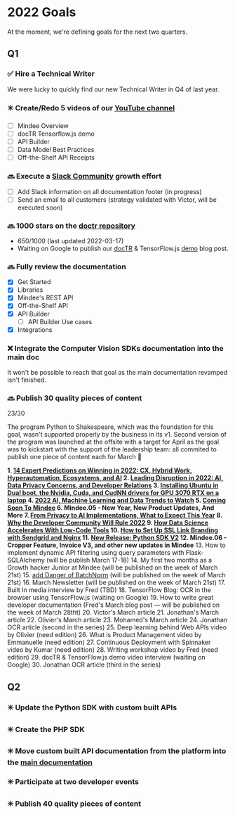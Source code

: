 # 2022 Goals

At the moment, we're defining goals for the next two quarters.

## Q1

### ✅ Hire a Technical Writer
We were lucky to quickly find our new Technical Writer in Q4 of last year.

### ✳️ Create/Redo 5 videos of our [YouTube channel](https://www.youtube.com/channel/UCXcb0H4P81RqvvvFfWdszoA)

- [ ] Mindee Overview
- [ ] docTR Tensorflow.js demo
- [ ] API Builder
- [ ] Data Model Best Practices
- [ ] Off-the-Shelf API Receipts

### 🔜 Execute a [Slack Community](https://join.slack.com/t/mindee-community/shared_invite/zt-uzgmljfl-MotFVfH~IdEZxjp~0zldww) growth effort

- [ ] Add Slack information on all documentation footer (in progress)
- [ ] Send an email to all customers (strategy validated with Victor, will be executed soon)

### 🔜 1000 stars on the [doctr repository](https://github.com/mindee/doctr)

- 650/1000 (last updated 2022-03-17)
- Waiting on Google to publish our [docTR](https://github.com/mindee/doctr) & TensorFlow.js [demo](https://demo-doctr-tensorflowjs.mindee.com/) blog post.

### 🔜 Fully review the documentation

- [X] Get Started
- [X] Libraries
- [X] Mindee's REST API
- [X] Off-the-Shelf API
- [X] API Builder
    - [ ] API Builder Use cases
- [X] Integrations

### ❌ Integrate the Computer Vision SDKs documentation into the main doc

It won't be possible to reach that goal as the main documentation revamped isn't finished.

### 🔜 Publish 30 quality pieces of content

23/30

The program Python to Shakespeare, which was the foundation for this goal, wasn't supported properly by the business in its v1. Second version of the program was launched at the offsite with a target for April as the goal was to kickstart with the support of the leadership team: all commited to publish one piece of content each for March 🎉

**1. [14 Expert Predictions on Winning in 2022: CX, Hybrid Work, Hyperautomation, Ecosystems, and AI](https://blogs.starcio.com/2022/01/2022-predictions-cx-hyperautomation-ai.html)
2. [Leading Disruption in 2022: AI, Data Privacy Concerns, and Developer Relations](https://www.dataversity.net/leading-disruption-in-2022-ai-data-privacy-concerns-and-developer-relations/)
3. [Installing Ubuntu in Dual boot, the Nvidia, Cuda, and CudNN drivers for GPU 3070 RTX on a laptop](https://blog.mindee.com/installing-ubuntu-in-dual-boot-the-nvidia-cuda-and-cudnn-drivers-for-gpu-3070-rtx-on-a-laptop/)
4. [2022 AI, Machine Learning and Data Trends to Watch](https://www.itprotoday.com/data-analytics-and-data-management/2022-ai-machine-learning-and-data-trends-watch)
5. [Coming Soon To Mindee](https://blog.mindee.com/coming-soon/)
6. Mindee.05 - New Year, New Product Updates, And More
7. [From Privacy to AI Implementations, What to Expect This Year](https://tdwi.org/articles/2022/01/28/adv-all-from-privacy-to-ai-implementations-what-to-expect-this-year.aspx)
8. [Why the Developer Community Will Rule 2022](https://www.devopsdigest.com/why-the-developer-community-will-rule-2022)
9. [How Data Science Accelerates With Low-Code Tools](https://accelerationeconomy.com/low-code-no-code/how-data-science-accelerates-with-low-code-tools/)
10. [How to Set Up SSL Link Branding with Sendgrid and Nginx](https://blog.mindee.com/sendgrid-ssl/)
11. [New Release: Python SDK V2](https://blog.mindee.com/python-sdk-v2/)
12. Mindee.06 - Cropper Feature, Invoice V3, and other new updates in Mindee**
13. How to implement dynamic API filtering using query parameters with Flask-SQLAlchemy (will be publish March 17-18)
14. My first two months as a Growth hacker Junior at Mindee (will be published on the week of March 21st)
15. [add Danger of BatchNorm](https://github.com/mindee/content/pull/6)  (will be published on the week of March 21st)
16. March Newsletter (will be published on the week of March 21st)
17. Built In media interview by Fred (TBD)
18. TensorFlow Blog: OCR in the browser using TensorFlow.js (waiting on Google)
19. How to write great developer documentation (Fred's March blog post — will be published on the week of March 28tht)
20. Victor's March article
21. Jonathan's March article
22. Olivier's March article
23. Mohamed's March article
24. Jonathan OCR article (second in the series)
25. Deep learning behind Web APIs video by Olivier (need edition)
26. What is Product Management video by Emmanuelle (need edition)
27. Continuous Deployment with Spinnaker video by Kumar (need edition)
28. Writing workshop video by Fred (need edition)
29. docTR & TensorFlow.js demo video interview (waiting on Google)
30. Jonathan OCR article (third in the series)

## Q2

### ✳️ Update the Python SDK with custom built APIs

### ✳️ Create the PHP SDK

### ✳️ Move custom built API documentation from the platform into the [main documentation](https://developers.mindee.com/docs)

### ✳️ Participate at two developer events

### ✳️ Publish 40 quality pieces of content

